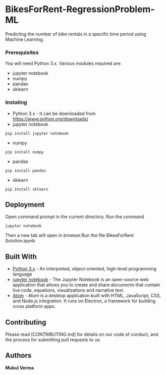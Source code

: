 # BikesForRent-RegressionProblem-ML
Predicting the number of bike rentals in a specific time period using Machine Learning.
### Prerequisites
You will need Python 3.x.
Various modules required are:
* jupyter notebook
* numpy
* pandas
* sklearn

### Instaling
* Python 3.x - It can be downloaded from https://www.python.org/downloads/
* jupyter notebook
```
pip install jupyter notebook
```

* numpy
```
pip install numpy
```

* pandas
```
pip install pandas
```

* sklearn
```
pip install sklearn
```

## Deployment
Open command prompt in the current directory.
Run the command
```
jupyter notebook
```
Then a new tab will open in browser.Run the file BikesForRent Solution.ipynb

## Built With

* [Python 3.x](http://www.python.org) -  An interpreted, object-oriented, high-level programming language
* [jupyter notebook](https://jupyter.org/) - The Jupyter Notebook is an open-source web application that allows you to create and share documents that contain live code, equations, visualizations and narrative text.
* [Atom](https://maven.apache.org/) - Atom is a desktop application built with HTML, JavaScript, CSS, and Node.js integration. It runs on Electron, a framework for building cross platform apps.

## Contributing

Please read [CONTRIBUTING.md] for details on our code of conduct, and the process for submitting pull requests to us.

## Authors

**Mukul Verma**

